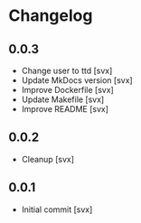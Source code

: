 # Changelog

## 0.0.3

- Change user to ttd [svx]
- Update MkDocs version [svx]
- Improve Dockerfile [svx]
- Update Makefile [svx]
- Improve README [svx]

## 0.0.2

* Cleanup [svx]

## 0.0.1

* Initial commit [svx]
